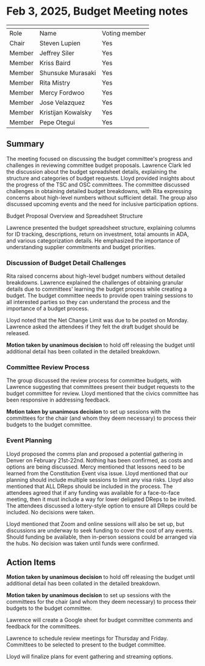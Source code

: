 # Feb 3, 2025, Budget Meeting notes

<table data-header-hidden><thead><tr><th valign="top"></th><th valign="top"></th><th valign="top"></th></tr></thead><tbody><tr><td valign="top">Role</td><td valign="top">Name</td><td valign="top">Voting member</td></tr><tr><td valign="top">Chair</td><td valign="top">Steven Lupien</td><td valign="top">Yes</td></tr><tr><td valign="top">Member</td><td valign="top">Jeffrey Siler</td><td valign="top">Yes</td></tr><tr><td valign="top">Member</td><td valign="top">Kriss Baird</td><td valign="top">Yes</td></tr><tr><td valign="top">Member</td><td valign="top">Shunsuke Murasaki</td><td valign="top">Yes</td></tr><tr><td valign="top">Member</td><td valign="top">Rita Mistry</td><td valign="top">Yes</td></tr><tr><td valign="top">Member</td><td valign="top">Mercy Fordwoo</td><td valign="top">Yes</td></tr><tr><td valign="top">Member</td><td valign="top">Jose Velazquez</td><td valign="top">Yes</td></tr><tr><td valign="top">Member</td><td valign="top">Kristijan Kowalsky</td><td valign="top">Yes</td></tr><tr><td valign="top">Member</td><td valign="top">Pepe Otegui</td><td valign="top">Yes</td></tr></tbody></table>

## Summary

The meeting focused on discussing the budget committee's progress and challenges in reviewing committee budget proposals. Lawrence Clark led the discussion about the budget spreadsheet details, explaining the structure and categories of budget requests. Lloyd provided insights about the progress of the TSC and OSC committees. The committee discussed challenges in obtaining detailed budget breakdowns, with Rita expressing concerns about high-level numbers without sufficient detail. The group also discussed upcoming events and the need for inclusive participation options.&#x20;

Budget Proposal Overview and Spreadsheet Structure

Lawrence presented the budget spreadsheet structure, explaining columns for ID tracking,  descriptions, return on investment, total amounts in ADA, and various categorization details. He emphasized the importance of understanding supplier commitments and budget priorities.

### Discussion of Budget Detail Challenges

Rita raised concerns about high-level budget numbers without detailed breakdowns. Lawrence explained the challenges of obtaining granular details due to committees' learning the budget process while creating a budget.  The budget committee needs to provide open training sessions to all interested parties so they can understand the process and the importance of a budget process.

Lloyd noted that the Net Change Limit was due to be posted on Monday.  Lawrence asked the attendees if they felt the draft budget should be released.

**Motion taken by unanimous decision** to hold off releasing the budget until additional detail has been collated in the detailed breakdown.

### Committee Review Process

The group discussed the review process for committee budgets, with Lawrence suggesting that committees present their budget requests to the budget committee for review.  Lloyd mentioned that the civics committee has been responsive in addressing feedback.

**Motion taken by unanimous decision** to set up sessions with the committees for the chair (and whom they deem necessary) to process their budgets to the budget committee.

### Event Planning

Lloyd proposed the comms plan and proposed a potential gathering in Denver on February 21st-22nd.  Nothing has been confirmed, as costs and options are being discussed.  Mercy mentioned that lessons need to be learned from the Constitution Event visa issue.  Lloyd mentioned that our planning should include multiple sessions to limit any visa risks.  Lloyd also mentioned that ALL DReps should be included in the process.  The attendees agreed that if any funding was available for a face-to-face meeting, then it must include a way for lower deligated DReps to be invited.  The attendees discussed a lottery-style option to ensure all DReps could be included.  No decisions were taken.

Lloyd mentioned that Zoom and online sessions will also be set up, but discussions are underway to seek funding to cover the cost of any events.  Should funding be available, then in-person sessions could be arranged via the hubs.  No decision was taken until funds were confirmed.

## Action Items

**Motion taken by unanimous decision** to hold off releasing the budget until additional detail has been collated in the detailed breakdown.

**Motion taken by unanimous decision** to set up sessions with the committees for the chair (and whom they deem necessary) to process their budgets to the budget committee.

Lawrence will create a Google sheet for budget committee comments and feedback for the committees.

Lawrence to schedule review meetings for Thursday and Friday.  Committees to be selected to present to the budget committee.

Lloyd will finalize plans for event gathering and streaming options.



